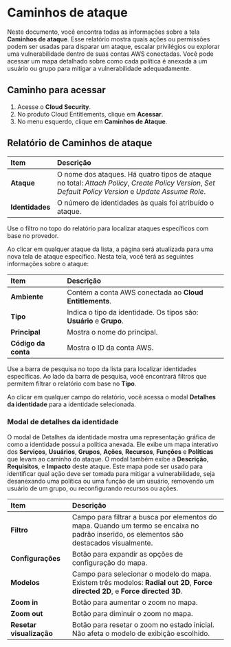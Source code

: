 # Caminhos de ataque

Neste documento, você encontra todas as informações sobre a tela **Caminhos de ataque**. Esse relatório mostra quais ações ou permissões podem ser usadas para disparar um ataque, escalar privilégios ou explorar uma vulnerabilidade dentro de suas contas AWS conectadas. Você pode acessar um mapa detalhado sobre como cada política é anexada a um usuário ou grupo para mitigar a vulnerabilidade adequadamente.

## Caminho para acessar

1. Acesse o **Cloud Security**.  
2. No produto Cloud Entitlements, clique em **Acessar**.  
3. No menu esquerdo, clique em **Caminhos de Ataque**.

## Relatório de Caminhos de ataque

| Item | Descrição |
| :---- | :---- |
| **Ataque** | O nome dos ataques. Há quatro tipos de ataque no total: *Attach Policy*, *Create Policy Version*, *Set Default Policy Version* e *Update Assume Role*. |
| **Identidades**  | O número de identidades às quais foi atribuído o ataque. |

Use o filtro no topo do relatório para localizar ataques específicos com base no provedor.

Ao clicar em qualquer ataque da lista, a página será atualizada para uma nova tela de ataque específico. Nesta tela, você terá as seguintes informações sobre o ataque:

| Item | Descrição |
| :---- | :---- |
| **Ambiente**  | Contém a conta AWS conectada ao **Cloud Entitlements**. |
| **Tipo**  | Indica o tipo da identidade. Os tipos são: **Usuário** e **Grupo**. |
| **Principal**  | Mostra o nome do principal. |
| **Código da conta**  | Mostra o ID da conta AWS. |

Use a barra de pesquisa no topo da lista para localizar identidades específicas. Ao lado da barra de pesquisa, você encontrará filtros que permitem filtrar o relatório com base no **Tipo**.

Ao clicar em qualquer campo do relatório, você acessa o modal **Detalhes da identidade** para a identidade selecionada.

### Modal de detalhes da identidade

O modal de Detalhes da identidade mostra uma representação gráfica de como a identidade possui a política anexada. Ele exibe um mapa interativo dos **Serviços**, **Usuários**, **Grupos**, **Ações**, **Recursos**, **Funções** e **Políticas** que levam ao caminho do ataque. O modal também exibe a **Descrição**, **Requisitos**, e **Impacto** deste ataque. Este mapa pode ser usado para identificar qual ação deve ser tomada para mitigar a vulnerabilidade, seja desanexando uma política ou uma função de um usuário, removendo um usuário de um grupo, ou reconfigurando recursos ou ações.

| Item | Descrição |
| :---- | :---- |
| **Filtro**  | Campo para filtrar a busca por elementos do mapa. Quando um termo se encaixa no padrão inserido, os elementos são destacados visualmente. |
| **Configurações**  | Botão para expandir as opções de configuração do mapa. |
| **Modelos**  | Campo para selecionar o modelo do mapa. Existem três modelos: **Radial out 2D**, **Force directed 2D**, e **Force directed 3D**. |
| **Zoom in**  | Botão para aumentar o zoom no mapa. |
| **Zoom out**  | Botão para diminuir o zoom no mapa. |
| **Resetar visualização**  | Botão para resetar o zoom no estado inicial. Não afeta o modelo de exibição escolhido. |